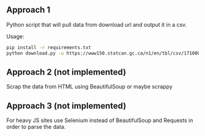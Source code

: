 Approach 1
----------
Python script that will pull data from download url and output it in a csv.

Usage:

```bash
pip install -r requirements.txt
python download.py -u https://www150.statcan.gc.ca/n1/en/tbl/csv/17100009-eng.zip
```


Approach 2 (not implemented)
----------------------------
Scrap the data from HTML using BeautifulSoup or maybe scrappy 


Approach 3 (not implemented)
----------------------------
For heavy JS sites use Selenium instead of BeautifulSoup and Requests in order to parse the data.
